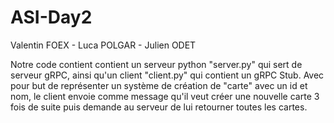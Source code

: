 # ASI-Day2
Valentin FOEX - Luca POLGAR - Julien ODET

Notre code contient contient un serveur python "server.py" qui sert de serveur gRPC, ainsi qu'un client "client.py" qui contient un gRPC Stub.
Avec pour but de représenter un système de création de "carte" avec un id et nom, le client envoie comme message qu'il veut créer une nouvelle carte 3 fois de suite puis demande au serveur de lui retourner toutes les cartes.
